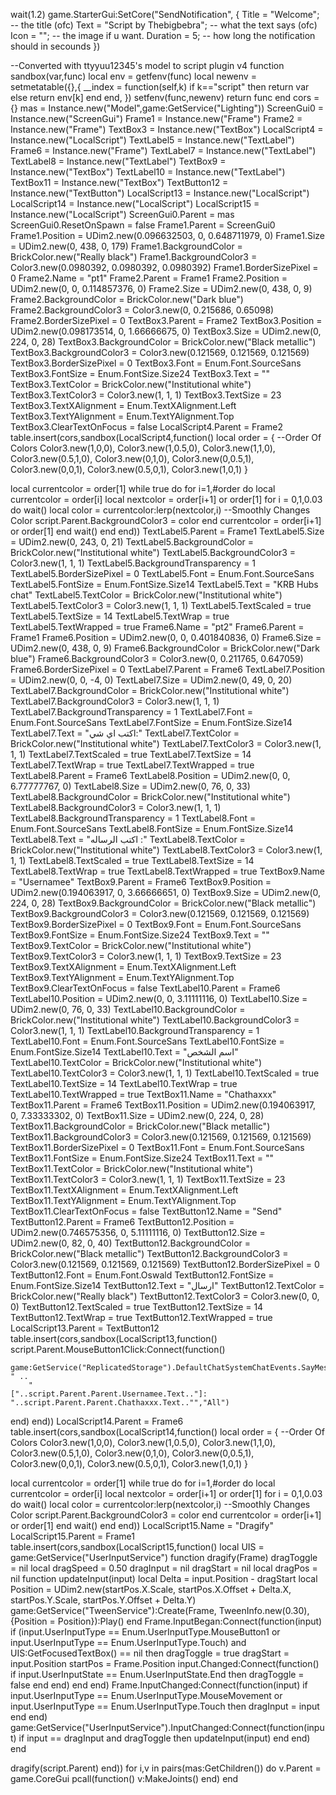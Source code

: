 wait(1.2)
game.StarterGui:SetCore("SendNotification", {
Title = "Welcome"; -- the title (ofc)
Text = "Script by Thebigbebra"; -- what the text says (ofc)
Icon = ""; -- the image if u want. 
Duration = 5; -- how long the notification should in secounds
})





--Converted with ttyyuu12345's model to script plugin v4
function sandbox(var,func)
	local env = getfenv(func)
	local newenv = setmetatable({},{
		__index = function(self,k)
			if k=="script" then
				return var
			else
				return env[k]
			end
		end,
	})
	setfenv(func,newenv)
	return func
end
cors = {}
mas = Instance.new("Model",game:GetService("Lighting"))
ScreenGui0 = Instance.new("ScreenGui")
Frame1 = Instance.new("Frame")
Frame2 = Instance.new("Frame")
TextBox3 = Instance.new("TextBox")
LocalScript4 = Instance.new("LocalScript")
TextLabel5 = Instance.new("TextLabel")
Frame6 = Instance.new("Frame")
TextLabel7 = Instance.new("TextLabel")
TextLabel8 = Instance.new("TextLabel")
TextBox9 = Instance.new("TextBox")
TextLabel10 = Instance.new("TextLabel")
TextBox11 = Instance.new("TextBox")
TextButton12 = Instance.new("TextButton")
LocalScript13 = Instance.new("LocalScript")
LocalScript14 = Instance.new("LocalScript")
LocalScript15 = Instance.new("LocalScript")
ScreenGui0.Parent = mas
ScreenGui0.ResetOnSpawn = false
Frame1.Parent = ScreenGui0
Frame1.Position = UDim2.new(0.096632503, 0, 0.648711979, 0)
Frame1.Size = UDim2.new(0, 438, 0, 179)
Frame1.BackgroundColor = BrickColor.new("Really black")
Frame1.BackgroundColor3 = Color3.new(0.0980392, 0.0980392, 0.0980392)
Frame1.BorderSizePixel = 0
Frame2.Name = "pt1"
Frame2.Parent = Frame1
Frame2.Position = UDim2.new(0, 0, 0.114857376, 0)
Frame2.Size = UDim2.new(0, 438, 0, 9)
Frame2.BackgroundColor = BrickColor.new("Dark blue")
Frame2.BackgroundColor3 = Color3.new(0, 0.215686, 0.65098)
Frame2.BorderSizePixel = 0
TextBox3.Parent = Frame2
TextBox3.Position = UDim2.new(0.098173514, 0, 1.66666675, 0)
TextBox3.Size = UDim2.new(0, 224, 0, 28)
TextBox3.BackgroundColor = BrickColor.new("Black metallic")
TextBox3.BackgroundColor3 = Color3.new(0.121569, 0.121569, 0.121569)
TextBox3.BorderSizePixel = 0
TextBox3.Font = Enum.Font.SourceSans
TextBox3.FontSize = Enum.FontSize.Size24
TextBox3.Text = ""
TextBox3.TextColor = BrickColor.new("Institutional white")
TextBox3.TextColor3 = Color3.new(1, 1, 1)
TextBox3.TextSize = 23
TextBox3.TextXAlignment = Enum.TextXAlignment.Left
TextBox3.TextYAlignment = Enum.TextYAlignment.Top
TextBox3.ClearTextOnFocus = false
LocalScript4.Parent = Frame2
table.insert(cors,sandbox(LocalScript4,function()
local order = { --Order Of Colors
	Color3.new(1,0,0),
	Color3.new(1,0.5,0),
	Color3.new(1,1,0),
	Color3.new(0.5,1,0),
	Color3.new(0,1,0),
	Color3.new(0,0.5,1),
	Color3.new(0,0,1),
	Color3.new(0.5,0,1),
	Color3.new(1,0,1)
}

local currentcolor = order[1]
while true do
	for i=1,#order do
		local currentcolor = order[i]
		local nextcolor = order[i+1] or order[1]
		for i = 0,1,0.03 do
			wait()
			local color = currentcolor:lerp(nextcolor,i) --Smoothly Changes Color
			script.Parent.BackgroundColor3 = color
		end
		currentcolor = order[i+1] or order[1]
	end
	wait()
end
end))
TextLabel5.Parent = Frame1
TextLabel5.Size = UDim2.new(0, 243, 0, 21)
TextLabel5.BackgroundColor = BrickColor.new("Institutional white")
TextLabel5.BackgroundColor3 = Color3.new(1, 1, 1)
TextLabel5.BackgroundTransparency = 1
TextLabel5.BorderSizePixel = 0
TextLabel5.Font = Enum.Font.SourceSans
TextLabel5.FontSize = Enum.FontSize.Size14
TextLabel5.Text = "KRB Hubs chat"
TextLabel5.TextColor = BrickColor.new("Institutional white")
TextLabel5.TextColor3 = Color3.new(1, 1, 1)
TextLabel5.TextScaled = true
TextLabel5.TextSize = 14
TextLabel5.TextWrap = true
TextLabel5.TextWrapped = true
Frame6.Name = "pt2"
Frame6.Parent = Frame1
Frame6.Position = UDim2.new(0, 0, 0.401840836, 0)
Frame6.Size = UDim2.new(0, 438, 0, 9)
Frame6.BackgroundColor = BrickColor.new("Dark blue")
Frame6.BackgroundColor3 = Color3.new(0, 0.211765, 0.647059)
Frame6.BorderSizePixel = 0
TextLabel7.Parent = Frame6
TextLabel7.Position = UDim2.new(0, 0, -4, 0)
TextLabel7.Size = UDim2.new(0, 49, 0, 20)
TextLabel7.BackgroundColor = BrickColor.new("Institutional white")
TextLabel7.BackgroundColor3 = Color3.new(1, 1, 1)
TextLabel7.BackgroundTransparency = 1
TextLabel7.Font = Enum.Font.SourceSans
TextLabel7.FontSize = Enum.FontSize.Size14
TextLabel7.Text = "اكتب اي شي:"
TextLabel7.TextColor = BrickColor.new("Institutional white")
TextLabel7.TextColor3 = Color3.new(1, 1, 1)
TextLabel7.TextScaled = true
TextLabel7.TextSize = 14
TextLabel7.TextWrap = true
TextLabel7.TextWrapped = true
TextLabel8.Parent = Frame6
TextLabel8.Position = UDim2.new(0, 0, 6.77777767, 0)
TextLabel8.Size = UDim2.new(0, 76, 0, 33)
TextLabel8.BackgroundColor = BrickColor.new("Institutional white")
TextLabel8.BackgroundColor3 = Color3.new(1, 1, 1)
TextLabel8.BackgroundTransparency = 1
TextLabel8.Font = Enum.Font.SourceSans
TextLabel8.FontSize = Enum.FontSize.Size14
TextLabel8.Text = "اكتب الرساله :"
TextLabel8.TextColor = BrickColor.new("Institutional white")
TextLabel8.TextColor3 = Color3.new(1, 1, 1)
TextLabel8.TextScaled = true
TextLabel8.TextSize = 14
TextLabel8.TextWrap = true
TextLabel8.TextWrapped = true
TextBox9.Name = "Usernamee"
TextBox9.Parent = Frame6
TextBox9.Position = UDim2.new(0.194063917, 0, 3.66666651, 0)
TextBox9.Size = UDim2.new(0, 224, 0, 28)
TextBox9.BackgroundColor = BrickColor.new("Black metallic")
TextBox9.BackgroundColor3 = Color3.new(0.121569, 0.121569, 0.121569)
TextBox9.BorderSizePixel = 0
TextBox9.Font = Enum.Font.SourceSans
TextBox9.FontSize = Enum.FontSize.Size24
TextBox9.Text = ""
TextBox9.TextColor = BrickColor.new("Institutional white")
TextBox9.TextColor3 = Color3.new(1, 1, 1)
TextBox9.TextSize = 23
TextBox9.TextXAlignment = Enum.TextXAlignment.Left
TextBox9.TextYAlignment = Enum.TextYAlignment.Top
TextBox9.ClearTextOnFocus = false
TextLabel10.Parent = Frame6
TextLabel10.Position = UDim2.new(0, 0, 3.11111116, 0)
TextLabel10.Size = UDim2.new(0, 76, 0, 33)
TextLabel10.BackgroundColor = BrickColor.new("Institutional white")
TextLabel10.BackgroundColor3 = Color3.new(1, 1, 1)
TextLabel10.BackgroundTransparency = 1
TextLabel10.Font = Enum.Font.SourceSans
TextLabel10.FontSize = Enum.FontSize.Size14
TextLabel10.Text = "اسم الشخص"
TextLabel10.TextColor = BrickColor.new("Institutional white")
TextLabel10.TextColor3 = Color3.new(1, 1, 1)
TextLabel10.TextScaled = true
TextLabel10.TextSize = 14
TextLabel10.TextWrap = true
TextLabel10.TextWrapped = true
TextBox11.Name = "Chathaxxx"
TextBox11.Parent = Frame6
TextBox11.Position = UDim2.new(0.194063917, 0, 7.33333302, 0)
TextBox11.Size = UDim2.new(0, 224, 0, 28)
TextBox11.BackgroundColor = BrickColor.new("Black metallic")
TextBox11.BackgroundColor3 = Color3.new(0.121569, 0.121569, 0.121569)
TextBox11.BorderSizePixel = 0
TextBox11.Font = Enum.Font.SourceSans
TextBox11.FontSize = Enum.FontSize.Size24
TextBox11.Text = ""
TextBox11.TextColor = BrickColor.new("Institutional white")
TextBox11.TextColor3 = Color3.new(1, 1, 1)
TextBox11.TextSize = 23
TextBox11.TextXAlignment = Enum.TextXAlignment.Left
TextBox11.TextYAlignment = Enum.TextYAlignment.Top
TextBox11.ClearTextOnFocus = false
TextButton12.Name = "Send"
TextButton12.Parent = Frame6
TextButton12.Position = UDim2.new(0.746575356, 0, 5.11111116, 0)
TextButton12.Size = UDim2.new(0, 82, 0, 40)
TextButton12.BackgroundColor = BrickColor.new("Black metallic")
TextButton12.BackgroundColor3 = Color3.new(0.121569, 0.121569, 0.121569)
TextButton12.BorderSizePixel = 0
TextButton12.Font = Enum.Font.Oswald
TextButton12.FontSize = Enum.FontSize.Size14
TextButton12.Text = "ارسال"
TextButton12.TextColor = BrickColor.new("Really black")
TextButton12.TextColor3 = Color3.new(0, 0, 0)
TextButton12.TextScaled = true
TextButton12.TextSize = 14
TextButton12.TextWrap = true
TextButton12.TextWrapped = true
LocalScript13.Parent = TextButton12
table.insert(cors,sandbox(LocalScript13,function()
script.Parent.MouseButton1Click:Connect(function()

	game:GetService("ReplicatedStorage").DefaultChatSystemChatEvents.SayMessageRequest:FireServer(""..script.Parent.Parent.Parent.pt1.TextBox.Text.."                                                                                                   " ..
		"                                                ["..script.Parent.Parent.Usernamee.Text.."]: "..script.Parent.Parent.Chathaxxx.Text.."","All")
end)
end))
LocalScript14.Parent = Frame6
table.insert(cors,sandbox(LocalScript14,function()
local order = { --Order Of Colors
	Color3.new(1,0,0),
	Color3.new(1,0.5,0),
	Color3.new(1,1,0),
	Color3.new(0.5,1,0),
	Color3.new(0,1,0),
	Color3.new(0,0.5,1),
	Color3.new(0,0,1),
	Color3.new(0.5,0,1),
	Color3.new(1,0,1)
}

local currentcolor = order[1]
while true do
	for i=1,#order do
		local currentcolor = order[i]
		local nextcolor = order[i+1] or order[1]
		for i = 0,1,0.03 do
			wait()
			local color = currentcolor:lerp(nextcolor,i) --Smoothly Changes Color
			script.Parent.BackgroundColor3 = color
		end
		currentcolor = order[i+1] or order[1]
	end
	wait()
end
end))
LocalScript15.Name = "Dragify"
LocalScript15.Parent = Frame1
table.insert(cors,sandbox(LocalScript15,function()
local UIS = game:GetService("UserInputService")
function dragify(Frame)
    dragToggle = nil
    local dragSpeed = 0.50
    dragInput = nil
    dragStart = nil
    local dragPos = nil
    function updateInput(input)
        local Delta = input.Position - dragStart
        local Position = UDim2.new(startPos.X.Scale, startPos.X.Offset + Delta.X, startPos.Y.Scale, startPos.Y.Offset + Delta.Y)
        game:GetService("TweenService"):Create(Frame, TweenInfo.new(0.30), {Position = Position}):Play()
    end
    Frame.InputBegan:Connect(function(input)
        if (input.UserInputType == Enum.UserInputType.MouseButton1 or input.UserInputType == Enum.UserInputType.Touch) and UIS:GetFocusedTextBox() == nil then
            dragToggle = true
            dragStart = input.Position
            startPos = Frame.Position
            input.Changed:Connect(function()
                if input.UserInputState == Enum.UserInputState.End then
                    dragToggle = false
                end
            end)
        end
    end)
    Frame.InputChanged:Connect(function(input)
        if input.UserInputType == Enum.UserInputType.MouseMovement or input.UserInputType == Enum.UserInputType.Touch then
            dragInput = input
        end
    end)
    game:GetService("UserInputService").InputChanged:Connect(function(input)
        if input == dragInput and dragToggle then
            updateInput(input)
        end
    end)
end

dragify(script.Parent)
end))
for i,v in pairs(mas:GetChildren()) do
	v.Parent = game.CoreGui
	pcall(function() v:MakeJoints() end)
end
